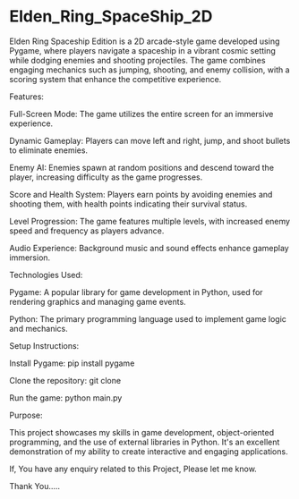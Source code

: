 # Elden_Ring_SpaceShip_2D
Elden Ring Spaceship Edition is a 2D arcade-style game developed using Pygame, where players navigate a spaceship in a vibrant cosmic setting while dodging enemies and shooting projectiles.  The game combines engaging mechanics such as jumping, shooting, and enemy collision, with a scoring system  that enhance the competitive experience.

Features:

Full-Screen Mode: The game utilizes the entire screen for an immersive experience.

Dynamic Gameplay: Players can move left and right, jump, and shoot bullets to eliminate enemies.

Enemy AI: Enemies spawn at random positions and descend toward the player, increasing difficulty as the game progresses.

Score and Health System: Players earn points by avoiding enemies and shooting them, with health points indicating their survival status.

Level Progression: The game features multiple levels, with increased enemy speed and frequency as players advance.

Audio Experience: Background music and sound effects enhance gameplay immersion.


Technologies Used:

Pygame: A popular library for game development in Python, used for rendering graphics and managing game events.

Python: The primary programming language used to implement game logic and mechanics.


Setup Instructions:

Install Pygame: pip install pygame

Clone the repository: git clone <repository-url>

Run the game: python main.py

Purpose:

This project showcases my skills in game development, object-oriented programming, and the use of external libraries in Python. It's an excellent demonstration of my ability to create interactive and engaging applications.

If, You have any enquiry related to this Project, Please let me know.

Thank You.....
